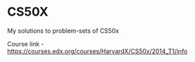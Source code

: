 CS50X
=====

My solutions to problem-sets of CS50x

Course link - https://courses.edx.org/courses/HarvardX/CS50x/2014_T1/info
